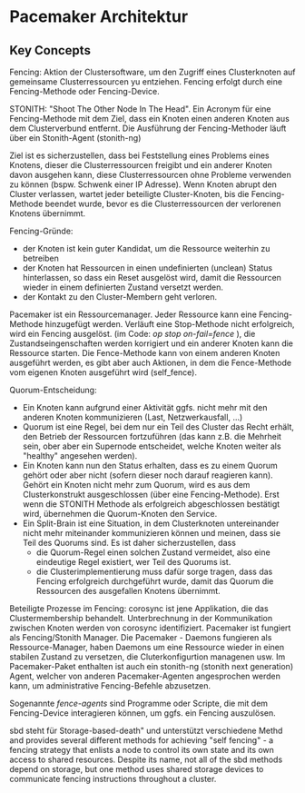 # Pacemaker Architektur

## Key Concepts

Fencing: Aktion der Clustersoftware, um den Zugriff eines Clusterknoten auf gemeinsame Clusterressourcen yu entziehen. Fencing erfolgt durch eine Fencing-Methode oder Fencing-Device.

STONITH: "Shoot The Other Node In The Head". Ein Acronym für eine Fencing-Methode mit dem Ziel, dass ein Knoten einen anderen Knoten aus dem Clusterverbund entfernt. Die Ausführung der Fencing-Methoder läuft über ein Stonith-Agent (stonith-ng)

Ziel ist es sicherzustellen, dass bei Feststellung eines Problems eines Knotens, dieser die Clusterressourcen freigibt und ein anderer Knoten davon ausgehen kann, diese Clusterressourcen ohne Probleme verwenden zu können (bspw. Schwenk einer IP Adresse). Wenn Knoten abrupt den Cluster verlassen, wartet jeder beteiligte Cluster-Knoten, bis die Fencing-Methode beendet wurde, bevor es die Clusterressourcen der verlorenen Knotens übernimmt. 

Fencing-Gründe: 
* der Knoten ist kein guter Kandidat, um die Ressource weiterhin zu betreiben
* der Knoten hat Ressourcen in einen undefinierten (unclean) Status hinterlassen, so dass ein Reset ausgelöst wird, damit die Ressourcen wieder in einem definierten Zustand versetzt werden.
* der Kontakt zu den Cluster-Membern geht verloren.

Pacemaker ist ein Ressourcemanager. Jeder Ressource kann eine Fencing-Methode hinzugefügt werden. Verläuft eine Stop-Methode nicht erfolgreich, wird ein Fencing ausgelöst. 
(im Code: *op stop on-fail=fence* ), die Zustandseingenschaften werden korrigiert und ein anderer Knoten kann die Ressource starten.
Die Fence-Methode kann von einem anderen Knoten ausgeführt werden, es gibt aber auch Aktionen, in dem die Fence-Methode vom eigenen Knoten ausgeführt wird (self_fence). 

Quorum-Entscheidung: 
* Ein Knoten kann aufgrund einer Aktivität ggfs. nicht mehr mit den anderen Knoten kommunizieren (Last, Netzwerkausfall, ...)
* Quorum ist eine Regel, bei dem nur ein Teil des Cluster das Recht erhält, den Betrieb der Ressourcen fortzuführen (das kann z.B. die Mehrheit sein, ober aber ein Supernode entscheidet, welche Knoten weiter als "healthy" angesehen werden). 
* Ein Knoten kann nun den Status erhalten, dass es zu einem Quorum gehört oder aber nicht (sofern dieser noch darauf reagieren kann). Gehört ein Knoten nicht mehr zum Quorum, wird es aus dem Clusterkonstrukt ausgeschlossen (über eine Fencing-Methode). Erst wenn die STONITH Methode als erfolgreich abgeschlossen bestätigt wird, übernehmen die Quorum-Knoten den Service. 
* Ein Split-Brain ist eine Situation, in dem Clusterknoten untereinander nicht mehr miteinander kommunizieren können und meinen, dass sie Teil des Quorums sind. Es ist daher sicherzustellen, dass
  *  die Quorum-Regel einen solchen Zustand vermeidet, also eine eindeutige Regel existiert, wer Teil des Quorums ist. 
  *  die Clusterimplementierung muss dafür sorge tragen, dass das Fencing erfolgreich durchgeführt wurde, damit das Quorum die Ressourcen des ausgefallen Knotens übernimmt.

Beteiligte Prozesse im Fencing:
corosync ist jene Applikation, die das Clustermembership behandelt. Unterbrechnung in der Kommunikation zwischen Knoten werden von corosync identifiziert. 
Pacemaker ist fungiert als Fencing/Stonith Manager. Die Pacemaker - Daemons fungieren als Ressource-Manager, haben Daemons um eine Ressource wieder in einen stabilen Zustand zu versetzen, die Cluterkonfigurtion managenen usw. Im Pacemaker-Paket enthalten ist auch ein stonith-ng (stonith next generation) Agent, welcher von anderen Pacemaker-Agenten angesprochen werden kann, um administrative Fencing-Befehle abzusetzen.

Sogenannte *fence-agents* sind Programme oder Scripte, die mit dem Fencing-Device interagieren können, um ggfs. ein Fencing auszulösen.

sbd steht für Storage-based-death" und unterstützt verschiedene Methd and provides several different methods for achieving "self fencing" - a fencing strategy that enlists a node to control its own state and its own access to shared resources. Despite its name, not all of the sbd methods depend on storage, but one method uses shared storage devices to communicate fencing instructions throughout a cluster.







